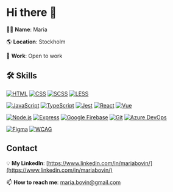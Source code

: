 # Hi there 👋

🙍‍♂️ **Name**: Maria

🌎 **Location**: Stockholm

💼 **Work**: Open to work

## 🛠 Skills

[![HTML](https://img.shields.io/badge/HTML-E34F26?style=flat&logo=html5&logoColor=white)](https://developer.mozilla.org/en-US/docs/Web/HTML)
[![CSS](https://img.shields.io/badge/CSS-1572B6?style=flat&logo=css3&logoColor=white)](https://developer.mozilla.org/en-US/docs/Web/CSS)
[![SCSS](https://img.shields.io/badge/SCSS-CC6699?style=flat&logo=sass&logoColor=white)](https://sass-lang.com/)
[![LESS](https://img.shields.io/badge/LESS-1D365D?style=flat&logo=less&logoColor=white)](http://lesscss.org/)

[![JavaScript](https://img.shields.io/badge/JavaScript-F7DF1E?style=flat&logo=javascript&logoColor=black)](https://www.javascript.com/)
[![TypeScript](https://img.shields.io/badge/TypeScript-007ACC?style=flat&logo=typescript&logoColor=white)](https://www.typescriptlang.org/)
[![Jest](https://img.shields.io/badge/Jest-C21325?style=flat&logo=jest&logoColor=white)](https://jestjs.io/)
[![React](https://img.shields.io/badge/React-61DAFB?style=flat&logo=react&logoColor=white)](https://reactjs.org/)
[![Vue](https://img.shields.io/badge/Vue.js-4FC08D?style=flat&logo=vue.js&logoColor=white)](https://vuejs.org/)

[![Node.js](https://img.shields.io/badge/Node.js-339933?style=flat&logo=nodedotjs&logoColor=white)](https://nodejs.org/)
[![Express](https://img.shields.io/badge/Express-404D59?style=flat&logo=express&logoColor=white)](https://expressjs.com/)
[![Google Firebase](https://img.shields.io/badge/Firebase-FFCA28?style=flat&logo=firebase&logoColor=white)](https://firebase.google.com/)
[![Git](https://img.shields.io/badge/Git-F05032?style=flat&logo=git&logoColor=white)](https://git-scm.com/)
[![Azure DevOps](https://img.shields.io/badge/Azure%20DevOps-0078D4?style=flat&logo=azuredevops&logoColor=white)](https://azure.microsoft.com/en-us/services/devops/)

[![Figma](https://img.shields.io/badge/Figma-F24E1E?style=flat&logo=figma&logoColor=white)](https://www.figma.com/)
[![WCAG](https://img.shields.io/badge/WCAG-5D4E8C?style=flat&logo=web&logoColor=white)](https://www.w3.org/WAI/WCAG21/)



## Contact
💡 **My LinkedIn**: [https://www.linkedin.com/in/mariabovin/](https://www.linkedin.com/in/mariabovin/)

📫 **How to reach me**: maria.bovin@gmail.com
